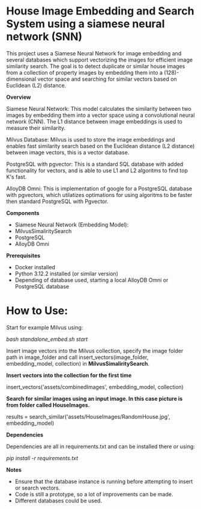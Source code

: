# House Image Embedding and Search System using a siamese neural network (SNN)

This project uses a Siamese Neural Network for image embedding and several databases which support vectorizing the images for efficient image similarity search. 
The goal is to detect duplicate or similar house images from a collection of property images by embedding them into a (128)-dimensional vector space and searching for similar vectors based on Euclidean (L2) distance.

**Overview**

Siamese Neural Network: This model calculates the similarity between two images by embedding them into a vector space using a convolutional neural network (CNN). The L1 distance between image embeddings is used to measure their similarity.

Milvus Database: Milvus is used to store the image embeddings and enables fast similarity search based on the Euclidean distance (L2 distance) between image vectors, this is a vector database.

PostgreSQL with pgvector: This is a standard SQL database with added functionality for vectors, and is able to use L1 and L2 algoritms to find top K's fast.

AlloyDB Omni: This is implementation of google for a PostgreSQL database with pgvectors, which utilatizes optimations for using algoritms to be faster then standard PostgreSQL with Pgvector.

**Components** 

- Siamese Neural Network (Embedding Model):
- MilvusSimaliritySearch
- PostgreSQL
- AlloyDB Omni

**Prerequisites**

- Docker installed
- Python 3.12.2 installed (or similar version)
- Depending of database used, starting a local AlloyDB Omni or PostgreSQL database

# How to Use:

Start for example Milvus using:

_bash standalone_embed.sh start_

Insert image vectors into the Milvus collection, specify the image folder path in image_folder and call insert_vectors(image_folder, embedding_model, collection) in **MilvusSimaliritySearch**.

**Insert vectors into the collection for the first time**

insert_vectors('assets/combinedImages', embedding_model, collection)

**Search for similar images using an input image. In this case picture is from folder called HouseImages.**

results = search_similar('assets/HouseImages/RandomHouse.jpg', embedding_model)

**Dependencies**

Dependencies are all in requirements.txt and can be installed there or using:

_pip install -r requirements.txt_

**Notes**

- Ensure that the database instance is running before attempting to insert or search vectors.
- Code is still a prototype, so a lot of improvements can be made.
- Different databases could be used.

